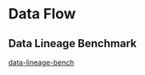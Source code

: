 # Data Flow

## Data Lineage Benchmark

[data-lineage-bench](./scripts/data-lineage-bench/README.md)
